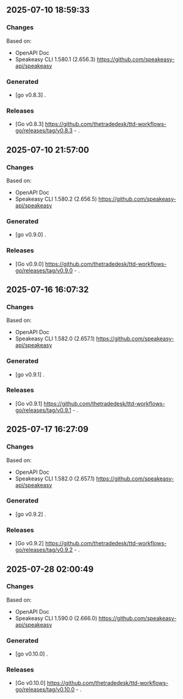

## 2025-07-10 18:59:33
### Changes
Based on:
- OpenAPI Doc  
- Speakeasy CLI 1.580.1 (2.656.3) https://github.com/speakeasy-api/speakeasy
### Generated
- [go v0.8.3] .
### Releases
- [Go v0.8.3] https://github.com/thetradedesk/ttd-workflows-go/releases/tag/v0.8.3 - .

## 2025-07-10 21:57:00
### Changes
Based on:
- OpenAPI Doc  
- Speakeasy CLI 1.580.2 (2.656.5) https://github.com/speakeasy-api/speakeasy
### Generated
- [go v0.9.0] .
### Releases
- [Go v0.9.0] https://github.com/thetradedesk/ttd-workflows-go/releases/tag/v0.9.0 - .

## 2025-07-16 16:07:32
### Changes
Based on:
- OpenAPI Doc  
- Speakeasy CLI 1.582.0 (2.657.1) https://github.com/speakeasy-api/speakeasy
### Generated
- [go v0.9.1] .
### Releases
- [Go v0.9.1] https://github.com/thetradedesk/ttd-workflows-go/releases/tag/v0.9.1 - .

## 2025-07-17 16:27:09
### Changes
Based on:
- OpenAPI Doc  
- Speakeasy CLI 1.582.0 (2.657.1) https://github.com/speakeasy-api/speakeasy
### Generated
- [go v0.9.2] .
### Releases
- [Go v0.9.2] https://github.com/thetradedesk/ttd-workflows-go/releases/tag/v0.9.2 - .

## 2025-07-28 02:00:49
### Changes
Based on:
- OpenAPI Doc  
- Speakeasy CLI 1.590.0 (2.666.0) https://github.com/speakeasy-api/speakeasy
### Generated
- [go v0.10.0] .
### Releases
- [Go v0.10.0] https://github.com/thetradedesk/ttd-workflows-go/releases/tag/v0.10.0 - .